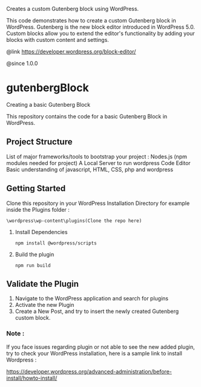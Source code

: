 
Creates a custom Gutenberg block using WordPress.

This code demonstrates how to create a custom Gutenberg block in WordPress. 
Gutenberg is the new block editor introduced in WordPress 5.0. 
Custom blocks allow you to extend the editor's functionality by adding your blocks with custom content and settings.
 
@link https://developer.wordpress.org/block-editor/

@since 1.0.0

# gutenbergBlock
Creating a basic Gutenberg Block

This repository contains the code for a basic Gutenberg Block in WordPress.


## Project Structure
List of major frameworks/tools to bootstrap your project : 
Nodes.js (npm modules needed for project)
A Local Server to run wordpress
Code Editor
Basic understanding of javascript, HTML, CSS, php and wordpress

## Getting Started
Clone this repository in your WordPress Installation Directory for example inside the Plugins folder : 
```
\wordpress\wp-content\plugins(Clone the repo here)
```

1. Install Dependencies
   ```
   npm install @wordpress/scripts
   ```
3. Build the plugin
   ```
   npm run build
   ```
## Validate the Plugin
1. Navigate to the WordPress application and search for plugins
2. Activate the new Plugin
3. Create a New Post, and try to insert the newly created Gutenberg custom block.

### Note : 
If you face issues regarding plugin or not able to see the new added plugin, try to check your WordPress installation, here is a sample link to install Wordpress : 

https://developer.wordpress.org/advanced-administration/before-install/howto-install/
